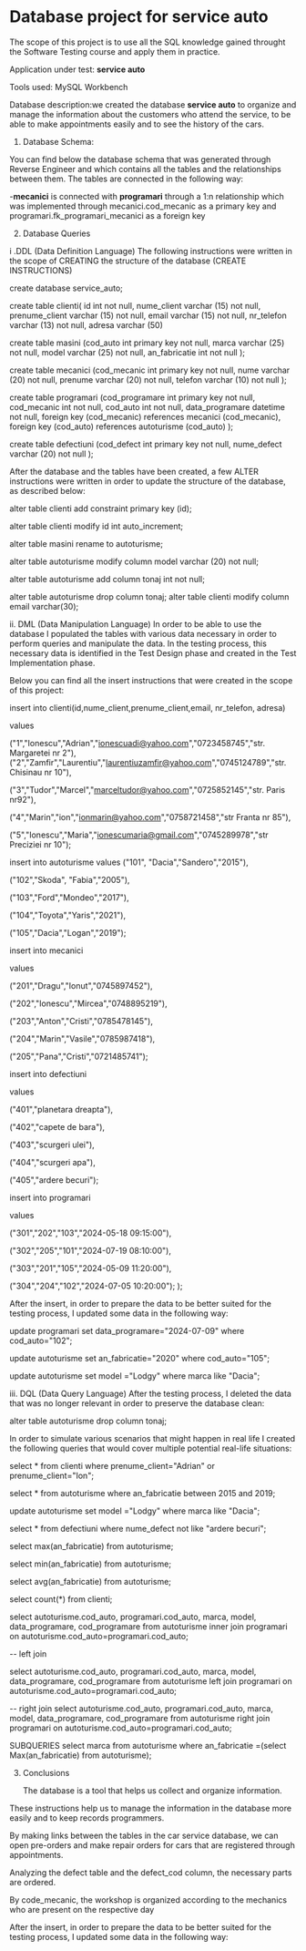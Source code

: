 # **Database project for service auto**

The scope of this project is to use all the SQL knowledge gained throught the Software Testing course and apply them in practice.

Application under test: **service auto**

Tools used: MySQL Workbench

Database description:we created the database **service auto** to organize and manage the information about the customers who attend the service, to be able to make appointments easily and to see the history of the cars.

1. Database Schema:

You can find below the database schema that was generated through Reverse Engineer and which contains all the tables and the relationships between them.
The tables are connected in the following way:

-**mecanici** is connected with **programari** through a 1:n relationship which was implemented through mecanici.cod_mecanic as a primary key and programari.fk_programari_mecanici as a foreign key

2. Database Queries

i .DDL (Data Definition Language)
The following instructions were written in the scope of CREATING the structure of the database (CREATE INSTRUCTIONS)

create database service_auto;

create table clienti(
id int not null,
nume_client varchar (15) not null,
prenume_client varchar (15) not null,
email varchar (15) not null,
nr_telefon varchar (13) not null,
adresa varchar (50)

create table masini
(cod_auto int primary key not null,
marca varchar (25) not null,
model varchar (25) not null,
an_fabricatie int not null
);

create table mecanici
(cod_mecanic int primary key not null,
nume varchar (20) not null,
prenume varchar (20) not null,
telefon varchar (10) not null
);

create table programari
(cod_programare int primary key not null,
cod_mecanic int not null,
cod_auto int not null,
data_programare datetime not null,
foreign key (cod_mecanic) references mecanici (cod_mecanic),
foreign key (cod_auto) references autoturisme (cod_auto)
);

create table defectiuni
(cod_defect int primary key not null,
nume_defect varchar (20) not null
);

After the database and the tables have been created, a few ALTER instructions were written in order to update the structure of the database, as described below:

alter table clienti
add constraint primary key (id);

alter table clienti
modify id int auto_increment;

alter table masini
rename to autoturisme;

alter table autoturisme
modify column model varchar (20) not null;

alter table autoturisme
add column tonaj int not null;

alter table autoturisme
drop column tonaj;
alter table clienti
modify column email varchar(30);

ii. DML (Data Manipulation Language)
In order to be able to use the database I populated the tables with various data necessary in order to perform queries and manipulate the data. In the testing process, this necessary data is identified in the Test Design phase and created in the Test Implementation phase.

Below you can find all the insert instructions that were created in the scope of this project:

insert into clienti(id,nume_client,prenume_client,email, nr_telefon, adresa)

values

("1","Ionescu","Adrian","ionescuadi@yahoo.com","0723458745","str. Margaretei nr 2"),
("2","Zamfir","Laurentiu","laurentiuzamfir@yahoo.com","0745124789","str. Chisinau nr 10"),

("3","Tudor","Marcel","marceltudor@yahoo.com","0725852145","str. Paris nr92"),

("4","Marin","ion","ionmarin@yahoo.com","0758721458","str Franta nr 85"),

("5","Ionescu","Maria","ionescumaria@gmail.com","0745289978","str Preciziei nr 10");

insert into autoturisme
values 
("101", "Dacia","Sandero","2015"),

("102","Skoda", "Fabia","2005"),

("103","Ford","Mondeo","2017"),

("104","Toyota","Yaris","2021"),

("105","Dacia","Logan","2019");

insert into mecanici

values

("201","Dragu","Ionut","0745897452"),

("202","Ionescu","Mircea","0748895219"),

("203","Anton","Cristi","0785478145"),

("204","Marin","Vasile","0785987418"),

("205","Pana","Cristi","0721485741");

insert into defectiuni

values

("401","planetara dreapta"),

("402","capete de bara"),

("403","scurgeri ulei"),

("404","scurgeri apa"),

("405","ardere becuri");

insert into programari

values

("301","202","103","2024-05-18 09:15:00"),

("302","205","101","2024-07-19 08:10:00"),

("303","201","105","2024-05-09 11:20:00"),

("304","204","102","2024-07-05 10:20:00");
);

After the insert, in order to prepare the data to be better suited for the testing process, I updated some data in the following way:

update programari set data_programare="2024-07-09" where cod_auto="102";

update autoturisme set an_fabricatie="2020" where cod_auto="105";

update autoturisme set model ="Lodgy" where marca like "Dacia";

iii. DQL (Data Query Language)
After the testing process, I deleted the data that was no longer relevant in order to preserve the database clean:

alter table autoturisme
drop column tonaj;

In order to simulate various scenarios that might happen in real life I created the following queries that would cover multiple potential real-life situations:

select * from clienti where prenume_client="Adrian" or prenume_client="Ion";

select * from autoturisme where an_fabricatie between 2015 and 2019;

update autoturisme set model ="Lodgy" where marca like "Dacia";

select * from defectiuni where nume_defect not  like "ardere becuri";

select  max(an_fabricatie) from autoturisme;

select min(an_fabricatie) from autoturisme;

select avg(an_fabricatie) from autoturisme;

select count(*) from clienti;

select autoturisme.cod_auto, programari.cod_auto, marca, model, data_programare, cod_programare from
autoturisme
inner join programari
on autoturisme.cod_auto=programari.cod_auto;

-- left join

select autoturisme.cod_auto, programari.cod_auto, marca, model, data_programare, cod_programare from
autoturisme
left join programari
on autoturisme.cod_auto=programari.cod_auto;

-- right join
select autoturisme.cod_auto, programari.cod_auto, marca, model, data_programare, cod_programare from
autoturisme
right join programari
on autoturisme.cod_auto=programari.cod_auto;

 SUBQUERIES 
select marca from autoturisme 
where an_fabricatie =(select Max(an_fabricatie) from autoturisme);

3. Conclusions

   The database is a tool that helps us collect and organize information.
   
These instructions help us to manage the information in the database more easily and to keep records 
programmers.

By making links between the tables in the car service database, we can open pre-orders and make repair orders for cars that are registered through appointments.

Analyzing the defect table and the defect_cod column, the necessary parts are ordered.

By code_mecanic, the workshop is organized according to the mechanics who are present on the respective day

After the insert, in order to prepare the data to be better suited for the testing process, I updated some data in the following way:
